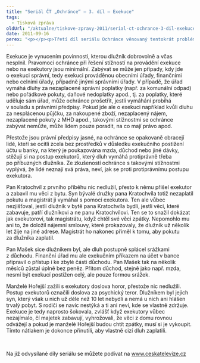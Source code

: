 ```yaml
---
title: "Seriál ČT „Ochránce“ – 3. díl – Exekuce"
tags:
  - Tisková zpráva
oldUrl: "/aktualne/tiskove-zpravy-2011/serial-ct-ochrance-3-dil-exekuce"
date: 2011-09-16
perex: "<p></p><p>Třetí díl seriálu Ochránce věnovaný tentokrát problémům souvisejícím s exekucemi vysílá ČT2 v úterý 20. 9. v 17:20 hod. Reprízu dílu uvidíte na ČT2 ve středu v 9:35 hod.</p>"
---
```


<!-- imported from the old website -->

<p>Exekuce je vynucením povinnosti, kterou dlužník dobrovolně a včas nesplnil. Pravomoci ochránce při řešení stížností na provádění exekuce nebo na exekutory jsou minimální. Zabývat se může jen případy, kdy jde o exekuci správní, tedy exekuci prováděnou obecními úřady, finančními nebo celními úřady, případně jinými správními úřady. V případě, že úřad vymáhá dluhy za nezaplacené správní poplatky (např. za komunální odpad) nebo pořádkové pokuty, daňové nedoplatky apod., tj. za poplatky, které uděluje sám úřad, může ochránce prošetřit, jestli vymáhání probíhá v souladu s právními předpisy. Pokud jde ale o exekuci například kvůli dluhu za nesplácenou půjčku, za nakoupené zboží, nezaplacený nájem, nezaplacené pokuty z MHD apod., takovými stížnostmi se ochránce zabývat nemůže, může lidem pouze poradit, na co mají právo apod. </p><p>Přestože jsou právní předpisy jasné, na ochránce se opakovaně obracejí lidé, kteří se ocitli zcela bez prostředků v důsledku exekučního postižení účtu u banky, na který je poukazována mzda, důchod nebo jiné dávky, stěžují si na postup exekutorů, který dluh vymáhá protiprávně třeba po příbuzných dlužníka. Ze zkušeností ochránce s takovými stížnostmi vyplývá, že lidé neznají svá práva, neví, jak se proti protiprávnímu postupu exekutora.</p><p>Pan Kratochvíl z prvního příběhu nic nedlužil, přesto k němu přišel exekutor a zabavil mu věci z bytu. Syn bývalé družky pana Kratochvíla totiž nezaplatil pokutu a magistrát ji vymáhal s pomocí exekutora. Ten ale vůbec nezjišťoval, jestli dlužník v bytě pana Kratochvíla bydlí, jestli věci, které zabavuje, patří dlužníkovi a ne panu Kratochvílovi. Ten se to snažil dokázat jak exekutorovi, tak magistrátu, když chtěl své věci zpátky. Nepomohlo mu ani to, že doložil nájemní smlouvy, které prokazovaly, že dlužník už několik let žije na jiné adrese. Magistrát ho nakonec přiměl k tomu, aby pokutu za dlužníka zaplatil.</p><p>Pan Mašek sice dlužníkem byl, ale dluh postupně splácel srážkami z důchodu. Finanční úřad mu ale exekučním příkazem na účet v bance připravil o přístup i ke zbylé části důchodu. Pan Mašek tak na několik měsíců zůstal úplně bez peněz. Přitom důchod, stejně jako např. mzda, nesmí být exekucí postižen celý, ale pouze formou srážek. </p><p>Manželé Hořejší zažili s exekutory doslova horor, přestože nic nedlužili. Postup exekutorů označili doslova za psychický teror. Dlužníkem byl jejich syn, který však u nich už déle než 10 let nebydlí a nemá u nich ani hlášen trvalý pobyt. S rodiči se navíc nestýká a ti ani neví, kde se vlastně zdržuje. Exekuce je tedy naprosto šokovala, zvlášť když exekutory vůbec nezajímalo, čí majetek zabavují, vyhrožovali, že věci z domu rovnou odvážejí a pokud je manželé Hořejší budou chtít zpátky, musí si je vykoupit. Tímto nátlakem je dokonce přinutili, aby vlastně cizí dluh zaplatili. </p><p> </p><p>Na již odvysílané díly seriálu se můžete podívat na <a title="Otevření do nového okna" href="http://www.ceskatelevize.cz/" target="_blank">www.ceskatelevize.cz</a> </p>
